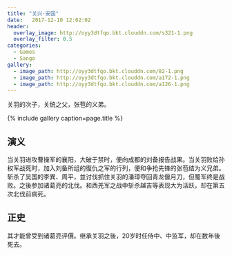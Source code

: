 ```yaml
---
title: "关兴·安国"
date:   2017-12-10 12:02:02
header:
  overlay_image: http://oyy3dtfqo.bkt.clouddn.com/s321-1.png
  overlay_filter: 0.5
categories:
  - Games
  - Sango
gallery:
  - image_path: http://oyy3dtfqo.bkt.clouddn.com/82-1.png
  - image_path: http://oyy3dtfqo.bkt.clouddn.com/a172-1.png
  - image_path: http://oyy3dtfqo.bkt.clouddn.com/a126-1.png
---
```


关羽的次子，关统之父，张苞的义弟。

{% include gallery caption=page.title %}

## 演义

当关羽进攻曹操军的襄阳，大破于禁时，便向成都的刘备报告战果。当关羽败给孙权军战死时，加入刘备所组的復仇之军的行列，便和争抢先锋的张苞结为义兄弟。斩杀了吴国的李異、周平，並讨伐抓住关羽的潘璋夺回青龙偃月刀，但蜀军终是战败。之後参加诸葛亮的北伐。和西羌军之战中斩杀越吉等表现大为活跃，却在第五次北伐前病死。

## 正史

其才能曾受到诸葛亮评價。继承关羽之後，20岁时任侍中、中监军，却在数年後死去。